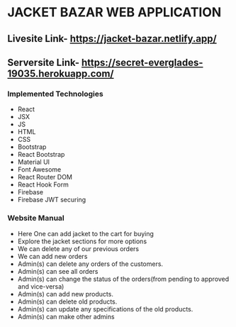 # JACKET BAZAR WEB APPLICATION
## Livesite Link- https://jacket-bazar.netlify.app/

## Serversite Link- https://secret-everglades-19035.herokuapp.com/

### Implemented Technologies
- React
- JSX
- JS
- HTML
- CSS
- Bootstrap
- React Bootstrap
- Material UI
- Font Awesome
- React Router DOM
- React Hook Form
- Firebase
- Firebase JWT securing

### Website Manual

- Here One can add jacket to the cart for buying
- Explore the jacket sections for more options
- We can delete any of our previous orders
- We can add new orders
- Admin(s) can delete any orders of the customers.
- Admin(s) can see all orders
- Admin(s) can change the status of the orders(from pending to approved and vice-versa)
- Admin(s) can add new products.
- Admin(s) can delete old products.
- Admin(s) can update any specifications of the old products.
- Admin(s) can make other admins
